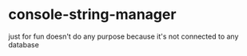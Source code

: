 # console-string-manager
just for fun doesn't do any purpose because it's not connected to any database
